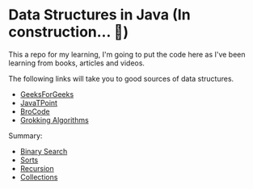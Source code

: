 # Data Structures in Java (In construction... 🚧)

This a repo for my learning, I'm going to put the code here as I've been learning from books, articles and videos.

The following links will take you to good sources of data structures.

- [GeeksForGeeks](https://www.geeksforgeeks.org/data-structures)
- [JavaTPoint](https://www.javatpoint.com/data-structure-tutorial)
- [BroCode](https://www.youtube.com/watch?v=xX5iOYCJmBI&list=PLZPZq0r_RZON1eaqfafTnEexRzuHbfZX8)
- [Grokking Algorithms](https://www.amazon.com/Grokking-Algorithms-illustrated-programmers-curious/dp/1617292230)

Summary:

- [Binary Search](https://github.com/vieirajunior-90/DataStructures/tree/main/src/main/java/binarysearch)
- [Sorts](https://github.com/vieirajunior-90/DataStructures/tree/main/src/main/java/sorts)
- [Recursion](https://github.com/vieirajunior-90/DataStructures/tree/main/src/main/java/recursion)
- [Collections](https://github.com/vieirajunior-90/DataStructures/tree/main/src/main/java/colections)


